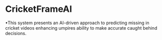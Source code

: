 # CricketFrameAI
•This system presents an AI-driven approach to predicting missing in cricket videos enhancing umpires ability to make accurate caught behind decisions.
